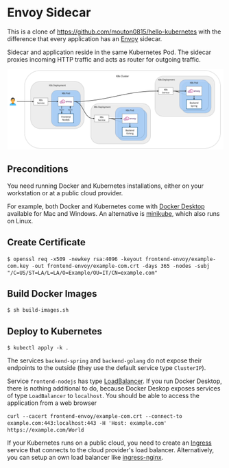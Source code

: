 # Envoy Sidecar

This is a clone of https://github.com/mouton0815/hello-kubernetes with the difference that every application has an
[Envoy](https://www.envoyproxy.io) sidecar.

Sidecar and application reside in the same Kubernetes Pod.
The sidecar proxies incoming HTTP traffic and acts as router for outgoing traffic.

![Envoy Sidecar](envoy-sidecar.jpg "Envoy sidecar")

## Preconditions
You need running Docker and Kubernetes installations, either on your workstation or at a public cloud provider.

For example, both Docker and Kubernetes come with [Docker Desktop](https://www.docker.com/products/docker-desktop) available for Mac and Windows.
An alternative is [minikube](https://kubernetes.io/docs/setup/learning-environment/minikube/), which also runs on Linux.

## Create Certificate
```shell
$ openssl req -x509 -newkey rsa:4096 -keyout frontend-envoy/example-com.key -out frontend-envoy/example-com.crt -days 365 -nodes -subj "/C=US/ST=LA/L=LA/O=Example/OU=IT/CN=example.com"
```

## Build Docker Images

```shell
$ sh build-images.sh
```

## Deploy to Kubernetes
```shell
$ kubectl apply -k .
```

The services `backend-spring` and `backend-golang` do not expose their endpoints to the outside (they use the default service type `ClusterIP`).

Service `frontend-nodejs` has type [LoadBalancer](https://kubernetes.io/docs/concepts/services-networking/service/#loadbalancer).
If you run Docker Desktop, there is nothing additional to do, because Docker Deskop exposes services of type `LoadBalancer` to `localhost`.
You should be able to access the application from a web browser  
```
curl --cacert frontend-envoy/example-com.crt --connect-to example.com:443:localhost:443 -H 'Host: example.com' https://example.com/World 
```
If your Kubernetes runs on a public cloud, you need to create an [Ingress](https://kubernetes.io/docs/concepts/services-networking/ingress/) service
that connects to the cloud provider's load balancer. Alternatively, you can setup an own load balancer like [ingress-nginx](https://github.com/kubernetes/ingress-nginx).